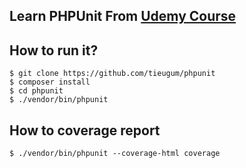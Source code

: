 ## Learn PHPUnit From [Udemy Course](https://www.udemy.com/course/php-unit-testing/)


## How to run it?
```
$ git clone https://github.com/tieugum/phpunit
$ composer install
$ cd phpunit
$ ./vendor/bin/phpunit
```

## How to coverage report
```
$ ./vendor/bin/phpunit --coverage-html coverage
```
